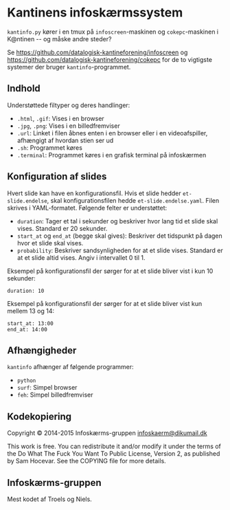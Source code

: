 Kantinens infoskærmssystem
==========================

`kantinfo.py` kører i en tmux på `infoscreen`-maskinen og `cokepc`-maskinen i
K@ntinen -- og måske andre steder?

Se https://github.com/datalogisk-kantineforening/infoscreen og
https://github.com/datalogisk-kantineforening/cokepc for de to vigtigste
systemer der bruger `kantinfo`-programmet.


Indhold
-------

Understøttede filtyper og deres handlinger:

  * `.html`, `.gif`: Vises i en browser
  * `.jpg`, `.png`: Vises i en billedfremviser
  * `.url`: Linket i filen åbnes enten i en browser eller i en videoafspiller,
    afhængigt af hvordan stien ser ud
  * `.sh`: Programmet køres
  * `.terminal`: Programmet køres i en grafisk terminal på infoskærmen


Konfiguration af slides
-----------------------

Hvert slide kan have en konfigurationsfil.  Hvis et slide hedder
`et-slide.endelse`, skal konfigurationsfilen hedde `et-slide.endelse.yaml`.
Filen skrives i YAML-formatet.  Følgende felter er understøttet:

  * `duration`: Tager et tal i sekunder og beskriver hvor lang tid et slide skal
    vises.  Standard er 20 sekunder.
  * `start_at` og `end_at` (begge skal gives): Beskriver det tidspunkt på dagen
    hvor et slide skal vises.
  * `probability`: Beskriver sandsynligheden for at et slide vises.  Standard er
    at et slide altid vises.  Angiv i intervallet 0 til 1.

Eksempel på konfigurationsfil der sørger for at et slide bliver vist i kun 10
sekunder:

    duration: 10

Eksempel på konfigurationsfil der sørger for at et slide bliver vist kun mellem
13 og 14:

    start_at: 13:00
    end_at: 14:00


Afhængigheder
-------------

`kantinfo` afhænger af følgende programmer:

  + `python`
  + `surf`: Simpel browser
  + `feh`: Simpel billedfremviser


Kodekopiering
-------------

Copyright © 2014-2015 Infoskærms-gruppen <infoskaerm@dikumail.dk>

This work is free. You can redistribute it and/or modify it under the
terms of the Do What The Fuck You Want To Public License, Version 2,
as published by Sam Hocevar. See the COPYING file for more details.


Infoskærms-gruppen
------------------

Mest kodet af Troels og Niels.
